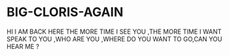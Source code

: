 # BIG-CLORIS-AGAIN
HI  I AM BACK HERE
THE MORE TIME I SEE YOU ,THE MORE TIME I WANT SPEAK TO YOU ,WHO ARE YOU ,WHERE DO YOU WANT TO GO,CAN YOU HEAR ME ?
